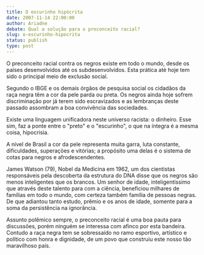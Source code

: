 ```yaml
---
title: O escurinho hipócrita
date: 2007-11-14 22:00:00
author: Ariadne
debate: Qual a solução para o preconceito racial?
slug: o-escurinho-hipocrita
status: publish 
type: post
---
```


O preconceito racial contra os negros existe em todo o mundo, desde os países desenvolvidos até os subdesenvolvidos. Esta prática até hoje tem sido o principal meio de exclusão social.  

Segundo o IBGE e os demais órgãos de pesquisa social os cidadãos da raça negra têm a cor da pele parda ou preta. Os negros ainda hoje sofrem discriminação por já terem sido escravizados e as lembranças deste passado assombram a boa convivência das sociedades.  

Existe uma linguagem unificadora neste universo racista: o dinheiro. Esse sim, faz a ponte entre o "preto" e o "escurinho", o que na íntegra é a mesma coisa, hipocrisia.  

A nível de Brasil a cor da pele representa muita garra, luta constante, dificuldades, superações e vitórias; a propósito uma delas é o sistema de cotas para negros e afrodescendentes.  

James Watson (79), Nobel da Medicina em 1962, um dos cientistas responsáveis pela descoberta da estrutura do DNA disse que os negros são menos inteligentes que os brancos. Um senhor de idade, inteligentíssimo que através deste talento para com a ciência, beneficiou milhares de famílias em todo o mundo, com certeza também família de pessoas negras. De que adiantou tanto estudo, prêmio e os anos de idade, somente para a soma da persistência na ignorância.  

Assunto polêmico sempre, o preconceito racial é uma boa pauta para discussões, porém ninguém se interessa com afinco por esta bandeira. Contudo a raça negra tem se sobressaído no ramo esportivo, artístico e político com honra e dignidade, de um povo que construiu este nosso tão maravilhoso país.   

